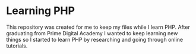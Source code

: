 # Learning PHP
This repository was created for me to keep my files while I learn PHP.
After graduating from Prime Digital Academy I wanted to keep learning new things so I started to learn PHP by researching and going through online tutorials. 

